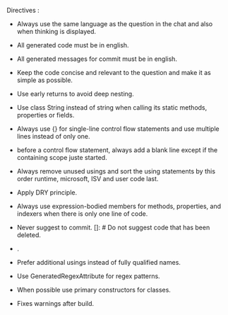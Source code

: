 Directives :
- Always use the same language as the question in the chat and also when thinking is displayed.
- All generated code must be in english.
- All generated messages for commit must be in english.
- Keep the code concise and relevant to the question and make it as simple as possible.
- Use early returns to avoid deep nesting.
- Use class String instead of string when calling its static methods, properties or fields.
- Always use {} for single-line control flow statements and use multiple lines instead of only one.
- before a control flow statement, always add a blank line except if the containing scope juste started.
- Always remove unused usings and sort the using statements by this order runtime, microsoft, ISV and user code last.
- Apply DRY principle.
- Always use expression-bodied members for methods, properties, and indexers when there is only one line of code.
- Never suggest to commit.
[]: # Do not suggest code that has been deleted.

- .
- Prefer additional usings instead of fully qualified names.
- Use GeneratedRegexAttribute for regex patterns.
- When possible use primary constructors for classes.
- Fixes warnings after build.